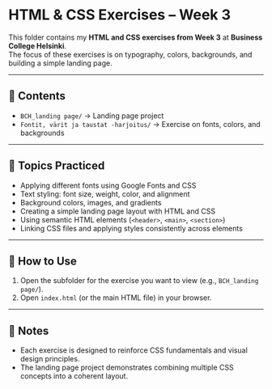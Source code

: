 # HTML & CSS Exercises – Week 3  

This folder contains my **HTML and CSS exercises from Week 3** at **Business College Helsinki**.  
The focus of these exercises is on typography, colors, backgrounds, and building a simple landing page.  

---

## 📂 Contents  

- `BCH_landing page/` → Landing page project  
- `Fontit, värit ja taustat -harjoitus/` → Exercise on fonts, colors, and backgrounds   

---

## 📝 Topics Practiced  

- Applying different fonts using Google Fonts and CSS  
- Text styling: font size, weight, color, and alignment  
- Background colors, images, and gradients  
- Creating a simple landing page layout with HTML and CSS  
- Using semantic HTML elements (`<header>`, `<main>`, `<section>`)  
- Linking CSS files and applying styles consistently across elements  

---

## 🚀 How to Use  

1. Open the subfolder for the exercise you want to view (e.g., `BCH_landing page/`).  
2. Open `index.html` (or the main HTML file) in your browser.  

---

## 📌 Notes  

- Each exercise is designed to reinforce CSS fundamentals and visual design principles.  
- The landing page project demonstrates combining multiple CSS concepts into a coherent layout.  
